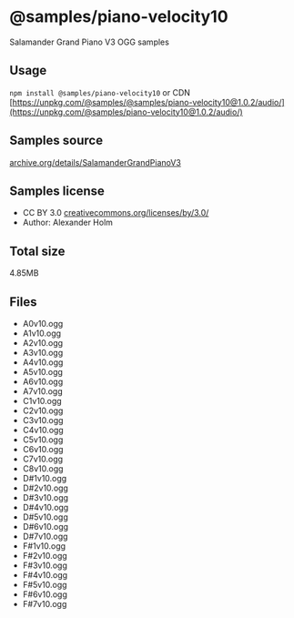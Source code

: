 # @samples/piano-velocity10

Salamander Grand Piano V3 OGG samples

## Usage

`npm install @samples/piano-velocity10` or CDN [https://unpkg.com/@samples/@samples/piano-velocity10@1.0.2/audio/](https://unpkg.com/@samples/piano-velocity10@1.0.2/audio/)

## Samples source

[archive.org/details/SalamanderGrandPianoV3](https://archive.org/details/SalamanderGrandPianoV3)

## Samples license

- CC BY 3.0 [creativecommons.org/licenses/by/3.0/](http://creativecommons.org/licenses/by/3.0/)
- Author: Alexander Holm 

## Total size

4.85MB

## Files

- A0v10.ogg
- A1v10.ogg
- A2v10.ogg
- A3v10.ogg
- A4v10.ogg
- A5v10.ogg
- A6v10.ogg
- A7v10.ogg
- C1v10.ogg
- C2v10.ogg
- C3v10.ogg
- C4v10.ogg
- C5v10.ogg
- C6v10.ogg
- C7v10.ogg
- C8v10.ogg
- D#1v10.ogg
- D#2v10.ogg
- D#3v10.ogg
- D#4v10.ogg
- D#5v10.ogg
- D#6v10.ogg
- D#7v10.ogg
- F#1v10.ogg
- F#2v10.ogg
- F#3v10.ogg
- F#4v10.ogg
- F#5v10.ogg
- F#6v10.ogg
- F#7v10.ogg